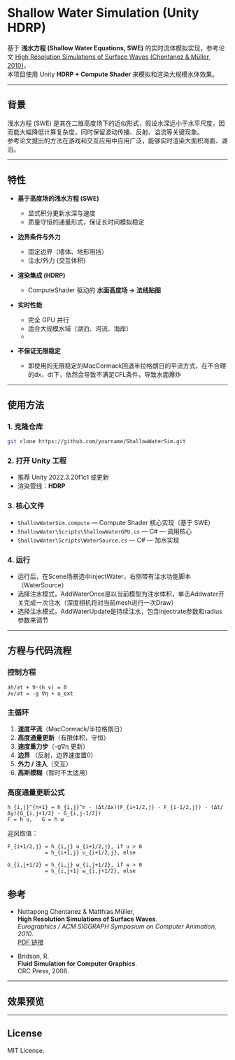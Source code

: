# Shallow Water Simulation (Unity HDRP)

基于 **浅水方程 (Shallow Water Equations, SWE)** 的实时流体模拟实现，参考论文 [High Resolution Simulations of Surface Waves (Chentanez & Müller, 2010)](https://matthias-research.github.io/pages/publications/hfFluid.pdf)。  
本项目使用 Unity **HDRP + Compute Shader** 来模拟和渲染大规模水体效果。

---

## 背景

浅水方程 (SWE) 是其在二维高度场下的近似形式，假设水深远小于水平尺度，因而能大幅降低计算复杂度，同时保留波动传播、反射、溢流等关键现象。  
参考论文提出的方法在游戏和交互应用中应用广泛，能够实时渲染大面积海面、湖泊。

---

## 特性

- **基于高度场的浅水方程 (SWE)**  
  - 显式积分更新水深与速度  
  - 质量守恒的通量形式，保证长时间模拟稳定  

- **边界条件与外力**  
  - 固定边界（墙体、地形阻挡）  
  - 注水/外力 (交互体积)

- **渲染集成 (HDRP)**  
  - ComputeShader 驱动的 **水面高度场 → 法线贴图**  

- **实时性能**  
  - 完全 GPU 并行  
  - 适合大规模水域（湖泊、河流、海岸）
  - 
- **不保证无限稳定**  
  - 即使用的无限稳定的MacCormack回退半拉格朗日的平流方式，在不合理的dx，dt下，依然会导致不满足CFL条件，导致水面爆炸

---

## 使用方法

### 1. 克隆仓库
```bash
git clone https://github.com/yourname/ShallowWaterSim.git
```

### 2. 打开 Unity 工程
- 推荐 Unity 2022.3.20f1c1 或更新  
- 渲染管线：**HDRP**

### 3. 核心文件
- `ShallowWaterSim.compute` — Compute Shader 核心实现（基于 SWE）  
- `ShallowWater\Scripts\ShallowWaterGPU.cs` — C# — 调用核心
- `ShallowWater\Scripts\WaterSource.cs` — C# — 加水实现

### 4. 运行
- 运行后，在Scene场景选中injectWater，右侧带有注水功能脚本（WaterSource）
- 选择注水模式，AddWaterOnce是以当前模型为注水体积，单击Addwater开关完成一次注水（深度相机将对当前mesh进行一次Draw）
- 选择注水模式，AddWaterUpdate是持续注水，包含injectrate参数和radius参数来调节

---

## 方程与代码流程

### 控制方程
```
∂h/∂t + ∇·(h v) = 0
∂v/∂t = -g ∇η + a_ext
```

### 主循环
1. **速度平流**（MacCormack/半拉格朗日）  
2. **高度通量更新**（有限体积，守恒）  
3. **速度重力步**（-g∇η 更新）  
4. **边界** （反射，边界速度置0）
5. **外力 / 注入**（交互）  
6. **高斯模糊**（暂时不太适用）

### 高度通量更新公式
```
h_{i,j}^{n+1} = h_{i,j}^n - (Δt/Δx)(F_{i+1/2,j} - F_{i-1/2,j}) - (Δt/Δy)(G_{i,j+1/2} - G_{i,j-1/2})
F = h u,   G = h w
```

迎风取值：
```
F_{i+1/2,j} = h_{i,j} u_{i+1/2,j}, if u > 0
            = h_{i+1,j} u_{i+1/2,j}, else

G_{i,j+1/2} = h_{i,j} w_{i,j+1/2}, if w > 0
            = h_{i,j+1} w_{i,j+1/2}, else
```

## 参考

- Nuttapong Chentanez & Matthias Müller,  
  **High Resolution Simulations of Surface Waves**.  
  *Eurographics / ACM SIGGRAPH Symposium on Computer Animation, 2010*.  
  [PDF 链接](https://matthias-research.github.io/pages/publications/hfFluid.pdf)

- Bridson, R.  
  **Fluid Simulation for Computer Graphics**.  
  CRC Press, 2008.

---

## 效果预览

---

## License
MIT License.


